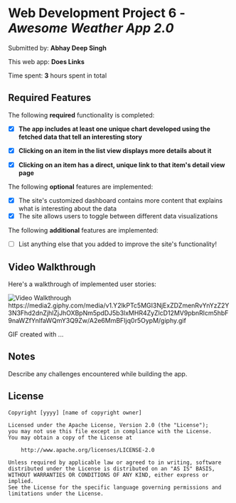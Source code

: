 # Web Development Project 6 - *Awesome Weather App 2.0*

Submitted by: **Abhay Deep Singh**

This web app: **Does Links**

Time spent: **3** hours spent in total

## Required Features

The following **required** functionality is completed:

- [x] **The app includes at least one unique chart developed using the fetched data that tell an interesting story**
- [x] **Clicking on an item in the list view displays more details about it**
- [x] **Clicking on an item has a direct, unique link to that item's detail view page**


The following **optional** features are implemented:

- [x] The site's customized dashboard contains more content that explains what is interesting about the data
- [x] The site allows users to toggle between different data visualizations

The following **additional** features are implemented:

* [ ] List anything else that you added to improve the site's functionality!

## Video Walkthrough

Here's a walkthrough of implemented user stories:

<img src='[http://i.imgur.com/link/to/your/gif/file.gif](https://media2.giphy.com/media/v1.Y2lkPTc5MGI3NjExZDZmenRvYnYzZ2Y3N3Fhd2dnZjhlZjJhOXBpNm5pdDJ5b3lxMHR4ZyZlcD12MV9pbnRlcm5hbF9naWZfYnlfaWQmY3Q9Zw/A2e6MmBFIjq0r5OypM/giphy.gif)' title='Video Walkthrough' width='' alt='Video Walkthrough' />
https://media2.giphy.com/media/v1.Y2lkPTc5MGI3NjExZDZmenRvYnYzZ2Y3N3Fhd2dnZjhlZjJhOXBpNm5pdDJ5b3lxMHR4ZyZlcD12MV9pbnRlcm5hbF9naWZfYnlfaWQmY3Q9Zw/A2e6MmBFIjq0r5OypM/giphy.gif

<!-- Replace this with whatever GIF tool you used! -->
GIF created with ...  
<!-- Recommended tools:
[Kap](https://getkap.co/) for macOS
[ScreenToGif](https://www.screentogif.com/) for Windows
[peek](https://github.com/phw/peek) for Linux. -->

## Notes

Describe any challenges encountered while building the app.

## License

    Copyright [yyyy] [name of copyright owner]

    Licensed under the Apache License, Version 2.0 (the "License");
    you may not use this file except in compliance with the License.
    You may obtain a copy of the License at

        http://www.apache.org/licenses/LICENSE-2.0

    Unless required by applicable law or agreed to in writing, software
    distributed under the License is distributed on an "AS IS" BASIS,
    WITHOUT WARRANTIES OR CONDITIONS OF ANY KIND, either express or implied.
    See the License for the specific language governing permissions and
    limitations under the License.
